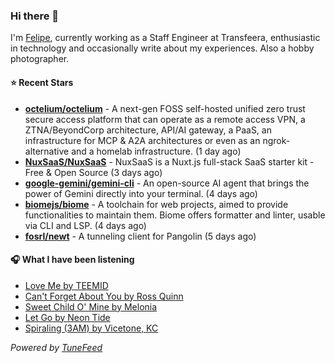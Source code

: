 ### Hi there 👋

I'm [Felipe](https://felipevm.com), currently working as a Staff Engineer at Transfeera, enthusiastic in technology and occasionally write about my experiences. Also a hobby photographer.

#### ⭐ Recent Stars
- **[octelium/octelium](https://github.com/octelium/octelium)** - A next-gen FOSS self-hosted unified zero trust secure access platform that can operate as a remote access VPN, a ZTNA/BeyondCorp architecture, API/AI gateway, a PaaS, an infrastructure for MCP &amp; A2A architectures or even as an ngrok-alternative and a homelab infrastructure. (1 day ago)
- **[NuxSaaS/NuxSaaS](https://github.com/NuxSaaS/NuxSaaS)** - NuxSaaS is a Nuxt.js full-stack SaaS starter kit - Free &amp; Open Source (3 days ago)
- **[google-gemini/gemini-cli](https://github.com/google-gemini/gemini-cli)** - An open-source AI agent that brings the power of Gemini directly into your terminal. (4 days ago)
- **[biomejs/biome](https://github.com/biomejs/biome)** - A toolchain for web projects, aimed to provide functionalities to maintain them. Biome offers formatter and linter, usable via CLI and LSP. (4 days ago)
- **[fosrl/newt](https://github.com/fosrl/newt)** - A tunneling client for Pangolin (5 days ago)

#### 🎧 What I have been listening
- [Love Me by TEEMID](https://open.spotify.com/track/2OtHPItRShU1by6SliultH)
- [Can&#39;t Forget About You by Ross Quinn](https://open.spotify.com/track/6dk2JOBw1ffbbyUumKuOwt)
- [Sweet Child O&#39; Mine by Melonia](https://open.spotify.com/track/0O12SkQHX2Julh9utIosga)
- [Let Go by Neon Tide](https://open.spotify.com/track/7bL9uGTNLE1SAHQUAjHne5)
- [Spiraling (3AM) by Vicetone, KC](https://open.spotify.com/track/6PGgjwIadJYps0sO1OiBpM)

_Powered by [TuneFeed](https://tunefeed.app?ref=github.com)_
